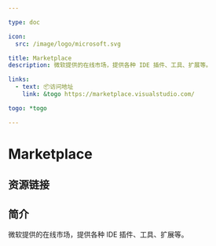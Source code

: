```yaml
---

type: doc

icon:
  src: /image/logo/microsoft.svg

title: Marketplace
description: 微软提供的在线市场，提供各种 IDE 插件、工具、扩展等。

links:
  - text: 📦访问地址
    link: &togo https://marketplace.visualstudio.com/

togo: *togo

---
```


<ShowLogo />

# Marketplace

<ShowBreadcrumb />

## 资源链接

<ShowLinks />

## 简介

微软提供的在线市场，提供各种 IDE 插件、工具、扩展等。